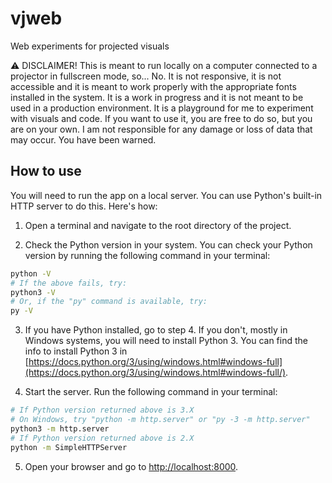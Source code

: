 # vjweb

Web experiments for projected visuals

:warning: DISCLAIMER! This is meant to run locally on a computer connected to a projector in fullscreen mode, so... No. It is not responsive, it is not accessible and it is meant to work properly with the appropriate fonts installed in the system. It is a work in progress and it is not meant to be used in a production environment. It is a playground for me to experiment with visuals and code. If you want to use it, you are free to do so, but you are on your own. I am not responsible for any damage or loss of data that may occur. You have been warned.

## How to use

You will need to run the app on a local server. You can use Python's built-in HTTP server to do this. Here's how:

1. Open a terminal and navigate to the root directory of the project.

2. Check the Python version in your system. You can check your Python version by running the following command in your terminal:

```bash
python -V
# If the above fails, try:
python3 -V
# Or, if the "py" command is available, try:
py -V
```

3. If you have Python installed, go to step 4. If you don't, mostly in Windows systems, you will need to install Python 3. You can find the info to install Python 3 in [https://docs.python.org/3/using/windows.html#windows-full](https://docs.python.org/3/using/windows.html#windows-full/).

4. Start the server. Run the following command in your terminal:

```bash
# If Python version returned above is 3.X
# On Windows, try "python -m http.server" or "py -3 -m http.server"
python3 -m http.server
# If Python version returned above is 2.X
python -m SimpleHTTPServer
```

5. Open your browser and go to [http://localhost:8000](http://localhost:8000).

